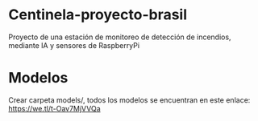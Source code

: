 # Centinela-proyecto-brasil
Proyecto de una estación de monitoreo de detección de incendios, mediante IA y sensores de RaspberryPi

# Modelos
Crear carpeta models/, todos los modelos se encuentran en este enlace: https://we.tl/t-Oav7MjVVQa
